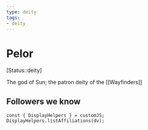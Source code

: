 ```yaml
---
type: deity
tags: 
- deity
---
```


# Pelor
[Status::deity]

The god of Sun; the patron deity of the [[Wayfinders]] 

## Followers we know
```dataviewjs
const { DisplayHelpers } = customJS; DisplayHelpers.listAffiliations(dv);
```

